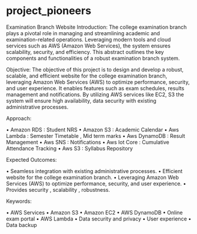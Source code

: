 # project_pioneers
Examination Branch Website
Introduction:
The college examination branch plays a pivotal role in managing and streamlining academic and examination-related operations. Leveraging modern tools and cloud services such as AWS (Amazon Web Services), the system ensures scalability, security, and efficiency. This abstract outlines the key components and functionalities of a robust examination branch system.






Objective:
The objective of this project is to design and develop a robust, scalable, and efficient website for the college examination branch, leveraging Amazon Web Services (AWS) to optimize performance, security, and user experience. It enables features such as exam schedules, results management and notifications. By utilizing AWS services like EC2, S3 the system will ensure high availability, data security with existing administrative processes.






Approach:

•	Amazon RDS        : Student NRS 
•	Amazon S3         : Academic Calendar 
•	Aws Lambda        : Semester Timetable , Mid term marks
•	Aws DynamoDB      : Result Management
•	Aws SNS           : Notifications
•	Aws Iot Core      : Cumulative Attendance Tracking
•	Aws S3            : Syllabus Repository






Expected Outcomes:

•	Seamless integration with existing administrative processes.
•	Efficient website for the college examination branch.
•	Leveraging Amazon Web Services (AWS) to optimize performance, security, and user experience.
•	Provides security , scalability , robustness.






Keywords:

•	AWS Services
•	Amazon S3
•	Amazon EC2
•	AWS DynamoDB
•	Online exam portal
•	AWS Lambda
•	Data security and privacy
•	User experience
•	Data backup
